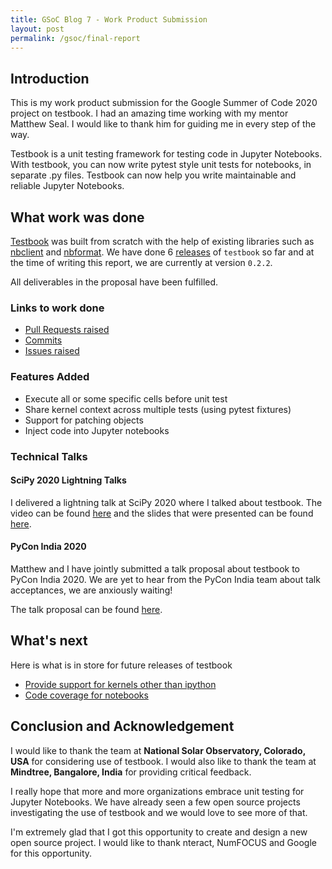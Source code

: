 ```yaml
---
title: GSoC Blog 7 - Work Product Submission
layout: post
permalink: /gsoc/final-report
---
```

## Introduction

This is my work product submission for the Google Summer of Code 2020 project on testbook. I had an amazing time working with my mentor Matthew Seal. I would like to thank him for guiding me in every step of the way.

Testbook is a unit testing framework for testing code in Jupyter Notebooks. With testbook, you can now write pytest style unit tests for notebooks, in separate .py files. Testbook can now help you write maintainable and reliable Jupyter Notebooks.

## What work was done

[Testbook][testbook] was built from scratch with the help of existing libraries such as [nbclient][nbclient] and [nbformat][nbformat]. We have done 6 [releases][releases] of `testbook` so far and at the time of writing this report, we are currently at version `0.2.2`.

All deliverables in the proposal have been fulfilled.

### Links to work done

- [Pull Requests raised](https://github.com/nteract/testbook/pulls?q=is%3Apr+label%3AGSoC-2020)
- [Commits](https://github.com/nteract/testbook/commits?author=rohitsanj)
- [Issues raised](https://github.com/nteract/testbook/issues?q=is%3Aissue+label%3AGSoC-2020+)

### Features Added

- Execute all or some specific cells before unit test
- Share kernel context across multiple tests (using pytest fixtures)
- Support for patching objects
- Inject code into Jupyter notebooks

### Technical Talks

#### SciPy 2020 Lightning Talks

I delivered a lightning talk at SciPy 2020 where I talked about testbook. The video can be found [here](https://youtu.be/oz1hA4c-i0E?t=72) and the slides that were presented can be found [here](https://speakerdeck.com/rohitsanj/testbook-unit-test-your-jupyter-notebooks).

#### PyCon India 2020

Matthew and I have jointly submitted a talk proposal about testbook to PyCon India 2020. We are yet to hear from the PyCon India team about talk acceptances, we are anxiously waiting!

The talk proposal can be found [here](https://in.pycon.org/cfp/2020/proposals/unit-testing-jupyter-notebooks-testbook~epYwV/).

## What's next

Here is what is in store for future releases of testbook

- [Provide support for kernels other than ipython](https://github.com/nteract/testbook/issues/58)
- [Code coverage for notebooks](https://github.com/nteract/testbook/issues/12)

## Conclusion and Acknowledgement

I would like to thank the team at **National Solar Observatory, Colorado, USA**  for considering use of testbook. I would also like to thank the team at **Mindtree, Bangalore, India** for providing critical feedback.

I really hope that more and more organizations embrace unit testing for Jupyter Notebooks. We have already seen a few open source projects investigating the use of testbook and we would love to see more of that.

I'm extremely glad that I got this opportunity to create and design a new open source project. I would like to thank nteract, NumFOCUS and Google for this opportunity.

[testbook]: https://github.com/nteract/testbook
[releases]: https://pypi.org/project/testbook/#history
[nbclient]: https://github.com/jupyter/nbclient
[nbformat]: https://github.com/jupyter/nbformat
